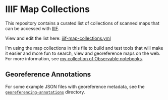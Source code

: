 # IIIF Map Collections

This repository contains a curated list of collections of scanned maps that can be accessed with [IIIF](https://iiif.io/).

View and edit the list here: [iiif-map-collections.yml](iiif-map-collections.yml)

I'm using the map collections in this file to build and test tools that will make it easier and more fun to search, view and georeference maps on the web. For more information, see [my collection of Observable notebooks](https://observablehq.com/@bertspaan/iiif-and-maps-an-introduction?collection=@bertspaan/iiif-maps).

## Georeference Annotations

For some example JSON files with georeference metadata, see the [`georeferencing-annotations`](georeferencing-annotations) directory.
